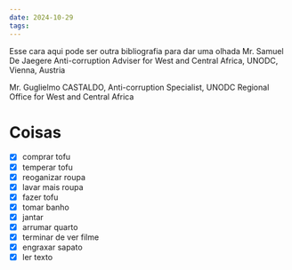```yaml
---
date: 2024-10-29
tags:
---
```


Esse cara aqui pode ser outra bibliografia para dar uma olhada Mr. Samuel De Jaegere  Anti-corruption Adviser for West and Central Africa,
UNODC, Vienna, Austria

Mr. Guglielmo CASTALDO, Anti-corruption Specialist, UNODC Regional Office for West and Central Africa

# Coisas

- [x] comprar tofu
- [x] temperar tofu
- [x] reoganizar roupa
- [x] lavar mais roupa
- [x] fazer tofu
- [x] tomar banho
- [x] jantar
- [x] arrumar quarto
- [x] terminar de ver filme
- [x] engraxar sapato
- [x] ler texto